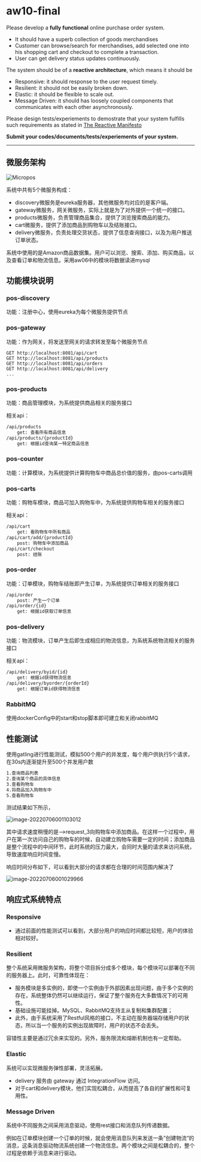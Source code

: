 # aw10-final


Please develop a **fully functional** online purchase order system.

- It should have a superb collection of goods merchandises
- Customer can browse/search for merchandises, add selected one into his shopping cart and checkout to complete a transaction.
- User can get delivery status updates continuously.

The system should be of a **reactive architecture**, which means it should be 

-  Responsive: it should response to the user request timely.
-  Resilient: it should not be easily broken down.
-  Elastic: it should be flexible to scale out.
-  Message Driven: it should has loosely coupled components that communicates with each other asynchronously.


Please design tests/experiements to demostrate that your system fulfills such requirements as stated in [The Reactive Manifesto](https://www.reactivemanifesto.org)

**Submit your codes/documents/tests/experiements of your system.**



------

## 微服务架构

![Micropos](README.assets/Micropos.svg)

系统中共有5个微服务构成：

- discovery微服务是eureka服务器，其他微服务均对应的是客户端。
- gateway微服务，网关微服务，实际上就是为了对外提供一个统一的接口。
- products微服务，负责管理商品集合，提供了浏览搜索商品的能力。
- cart微服务，提供了添加商品到购物车以及结账接口。
- delivery微服务，负责处理交货状态，提供了信息查询接口，以及为用户推送订单状态。

系统中使用的是Amazon商品数据集。用户可以浏览、搜索、添加、购买商品，以及查看订单和物流信息。采用aw06中的模块将数据读进mysql



## 功能模块说明

### pos-discovery

功能：注册中心，使用eureka为每个微服务提供节点

### pos-gateway

功能：作为网关，将发送至网关的请求转发至每个微服务节点

```
GET http://localhost:8081/api/cart
GET http://localhost:8081/api/products
GET http://localhost:8081/api/orders
GET http://localhost:8081/api/delivery
...
```

### pos-products

功能：商品管理模块，为系统提供商品相关的服务接口

相关api：

```markdown
/api/products
	get: 查看所有商品信息
/api/products/{productId}
	get: 根据id查询某一特定商品信息	
```

### pos-counter

功能：计算模块，为系统提供计算购物车中商品总价值的服务，由pos-carts调用

### pos-carts

功能：购物车模块，商品可加入购物车中，为系统提供购物车相关的服务接口

相关api：

```markdown
/api/cart
	get: 看购物车中所有商品		
/api/cart/add/{productId}
	post: 购物车中添加商品
/api/cart/checkout
	post: 结账
```

### pos-order

功能：订单模块，购物车结账即产生订单，为系统提供订单相关的服务接口

```markdown
/api/order
    post: 产生一个订单
/api/order/{id}
    get: 根据id获取订单信息
```

### pos-delivery

功能：物流模块，订单产生后即生成相应的物流信息，为系统系统物流相关的服务接口

相关api：

```markdown
/api/delivery/byid/{id}
    get: 根据id获得物流信息
/api/delivery/byorder/{orderId}
    get: 根据订单id获得物流信息
```

### RabbitMQ

使用dockerConfig中的start和stop脚本即可建立和关闭rabbitMQ

## 性能测试

使用gatling进行性能测试，模拟500个用户的并发度，每个用户供执行5个请求，在30s内逐渐提升至500个并发用户数 

```markdown
1.查询商品列表
2.查询某个商品的具体信息
3.查看购物车
4.将商品加入购物车中
5.查看购物车
```

测试结果如下所示，

![image-20220706001103012](README.assets/image-20220706001103012.png)

其中请求速度稍慢的是-->request_3向购物车中添加商品。在这样一个过程中，用户在第一次访问自己的购物车的时候，自动建立购物车需要一定的时间；添加商品是整个流程中的中间环节，此时系统的压力最大，会同时大量的请求来访问系统，导致速度响应时间变慢。



响应时间分布如下，可以看到大部分的请求都在合理的时间范围内解决了

![image-20220706001029966](README.assets/image-20220706001029966.png)



## 响应式系统特点

### Responsive

- 通过前面的性能测试可以看到，大部分用户的响应时间都比较短，用户的体验相对较好。

### Resilient

整个系统采用微服务架构，将整个项目拆分成多个模块，每个模块可以部署在不同的服务器上。此时，可靠性体现在：

- 服务模块是多实例的，即使一个实例由于外部因素出现问题，由于多个实例的存在，系统整体仍然可以继续运行，保证了整个服务在大多数情况下的可用性。
- 基础设施可能挂掉。MySQL、RabbitMQ支持主从复制和集群配置；
- 此外，由于系统采用了Restful风格的接口，不主动在服务器端存储用户的状态，所以当一个服务的实例出现故障时，用户的状态不会丢失。

容错性主要是通过冗余来实现的。另外，服务限流和熔断机制也有一定帮助。

### Elastic

系统可以实现微服务弹性部署，灵活拓展。

- delivery 服务由 gateway 通过 IntegrationFlow 访问。
- 对于cart和delivery模块，他们实现松耦合，从而提高了各自的扩展性和可复用性。

### Message Driven

系统中不同服务之间采用消息驱动，使用rest接口和消息队列传递数据。

例如在订单模块创建一个订单的时候，就会使用消息队列来发送一条”创建物流“的消息，这条消息驱动物流系统创建一个物流信息。两个模块之间是松耦合的，整个过程是依赖于消息来进行驱动。